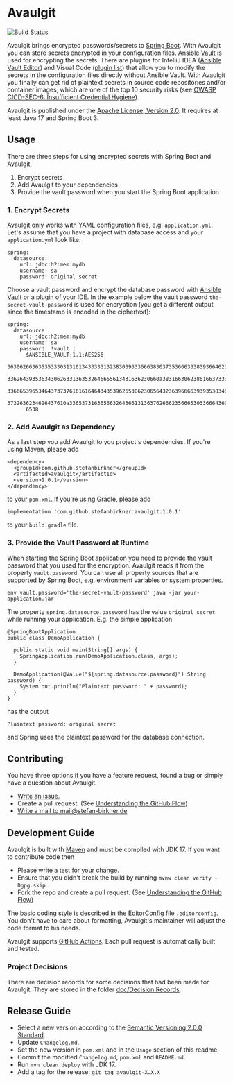 # Avaulgit

![Build Status](https://github.com/stefanbirkner/avaulgit/actions/workflows/ci.yml/badge.svg?branch=main)

Avaulgit brings encrypted passwords/secrets to
[Spring Boot](https://docs.spring.io/spring-boot/index.html). With Avaulgit you can store
secrets encrypted in your configuration files.
[Ansible Vault](https://docs.ansible.com/ansible/latest/vault_guide/index.html)
is used for encrypting the secrets. There are plugins for IntelliJ IDEA
([Ansible Vault Editor](https://plugins.jetbrains.com/plugin/14278-ansible-vault-editor)) and Visual Code
([plugin list](https://marketplace.visualstudio.com/search?term=%22Ansible%20Vault%22&target=VSCode))
that allow you to modify the secrets in the configuration files directly without
Ansible Vault.
With Avaulgit you finally can get rid of plaintext secrets in source code
repositories and/or container images, which are one of the top 10 security risks
(see
[OWASP CICD-SEC-6: Insufficient Credential Hygiene](https://owasp.org/www-project-top-10-ci-cd-security-risks/CICD-SEC-06-Insufficient-Credential-Hygiene)).

Avaulgit is published under the
[Apache License, Version 2.0](https://opensource.org/license/apache-2-0). It
requires at least Java 17 and Spring Boot 3.

## Usage

There are three steps for using encrypted secrets with Spring Boot and Avaulgit.

1. Encrypt secrets
2. Add Avaulgit to your dependencies
3. Provide the vault password when you start the Spring Boot application

### 1. Encrypt Secrets

Avaulgit only works with YAML configuration files, e.g. `application.yml`. Let's
assume that you have a project with database access and your `application.yml`
look like:

    spring:
      datasource:
        url: jdbc:h2:mem:mydb
        username: sa
        password: original secret

Choose a vault password and encrypt the database password with
[Ansible Vault](https://docs.ansible.com/ansible/latest/vault_guide/index.html)
or a plugin of your IDE. In the example below the vault password
`the-secret-vault-password` is used for encryption (you get a different output
since the timestamp is encoded in the ciphertext):

    spring:
      datasource:
        url: jdbc:h2:mem:mydb
        username: sa
        password: !vault |
          $ANSIBLE_VAULT;1.1;AES256
          36306266363535333031316134333331323830393336663830373536663338393664623733663739
          3362643935363430626331363532646665613431636230660a383166306238616637333161653832
          33666539653464373737616161646434353962653862306564323639666639393538346132363339
          3732636234626437610a336537316365663264366131363762666235666530336664366365623335
          6538

### 2. Add Avaulgit as Dependency

As a last step you add Avaulgit to you project's dependencies. If you're using
Maven, please add

    <dependency>
      <groupId>com.github.stefanbirkner</groupId>
      <artifactId>avaulgit</artifactId>
      <version>1.0.1</version>
    </dependency>

to your `pom.xml`. If you're using Gradle, please add

    implementation 'com.github.stefanbirkner:avaulgit:1.0.1'

to your `build.gradle` file.

### 3. Provide the Vault Password at Runtime

When starting the Spring Boot application you need to provide the vault password
that you used for the encryption. Avaulgit reads it from the property
`vault.password`. You can use all
property sources that are supported by Spring Boot, e.g. environment variables
or system properties.

    env vault.password='the-secret-vault-password' java -jar your-application.jar

The property `spring.datasource.password` has the value `original secret` while
running your application. E.g. the simple application

    @SpringBootApplication
    public class DemoApplication {

      public static void main(String[] args) {
        SpringApplication.run(DemoApplication.class, args);
      }

      DemoApplication(@Value("${spring.datasource.password}") String password) {
        System.out.println("Plaintext password: " + password);
      }
    }

has the output

    Plaintext password: original secret

and Spring uses the plaintext password for the database connection.


## Contributing

You have three options if you have a feature request, found a bug or
simply have a question about Avaulgit.

* [Write an issue.](https://github.com/stefanbirkner/avaulgit/issues/new)
* Create a pull request. (See [Understanding the GitHub Flow](https://guides.github.com/introduction/flow/index.html))
* [Write a mail to mail@stefan-birkner.de](mailto:mail@stefan-birkner.de)


## Development Guide

Avaulgit is built with [Maven](http://maven.apache.org/) and must be compiled
with JDK 17. If you want to contribute code then

* Please write a test for your change.
* Ensure that you didn't break the build by running `mvnw clean verify -Dgpg.skip`.
* Fork the repo and create a pull request. (See [Understanding the GitHub Flow](https://guides.github.com/introduction/flow/index.html))

The basic coding style is described in the
[EditorConfig](http://editorconfig.org/) file `.editorconfig`. You don't have to
care about formatting, Avaulgit's maintainer will adjust the code format to his
needs.

Avaulgit supports [GitHub Actions](https://help.github.com/en/actions). Each
pull request is automatically built and tested.


### Project Decisions

There are decision records for some decisions that had been made for Avaulgit.
They are stored in the folder [doc/Decision Records](doc/Decision%20Records).


## Release Guide

* Select a new version according to the
  [Semantic Versioning 2.0.0 Standard](http://semver.org/).
* Update `Changelog.md`.
* Set the new version in `pom.xml` and in the `Usage` section of this readme.
* Commit the modified `Changelog.md`, `pom.xml` and `README.md`.
* Run `mvn clean deploy` with JDK 17.
* Add a tag for the release: `git tag avaulgit-X.X.X`
